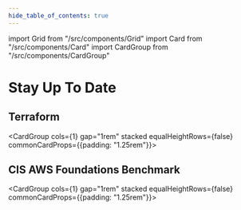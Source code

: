 ```yaml
---
hide_table_of_contents: true
---
```


import Grid from "/src/components/Grid"
import Card from "/src/components/Card"
import CardGroup from "/src/components/CardGroup"

# Stay Up To Date

<Grid cols={2} gap="4rem">

<span>

## Terraform

<CardGroup cols={1} gap="1rem" stacked equalHeightRows={false} commonCardProps={{padding: "1.25rem"}}>

<Card
  title="Update to version 1.X"
  href="/docs/guides/stay-up-to-date/terraform/terraform-1.x"
  />
<Card
  title="Update to Terraform 15"
  href="/docs/guides/stay-up-to-date/terraform/terraform-15"
  />
<Card
  title="Update to Terraform 14"
  href="/docs/guides/stay-up-to-date/terraform/terraform-14"
  />
<Card
  title="Update to Terraform 13"
  href="/docs/guides/stay-up-to-date/terraform/terraform-13"
  />
<Card
  title="Update to Terraform 12"
  href="/docs/guides/stay-up-to-date/terraform/terraform-12"
  />
<Card
  title="Update to Version 3 of the Terraform provider"
  href="/docs/guides/stay-up-to-date/terraform/how-to-update-to-aws-provider-v3"
  />
<Card
  title="DRY your Reference Architecture"
  href="/docs/guides/stay-up-to-date/terraform/how-to-dry-your-reference-architecture"
  />

</CardGroup>

</span>

<span>

## CIS AWS Foundations Benchmark

<CardGroup cols={1} gap="1rem" stacked equalHeightRows={false} commonCardProps={{padding: "1.25rem"}}>

<Card
  title="Update to version 1.4.0"
  href="/docs/guides/stay-up-to-date/cis/cis-1.4.0"
  />
<Card
  title="Update to version 1.3.0"
  href="/docs/guides/stay-up-to-date/cis/cis-1.3.0"
  />

</CardGroup>

</span>

</Grid>


<!-- ##DOCS-SOURCER-START
{"sourcePlugin":"Local File Copier","hash":"4e286a4930d5ff733245cc2fb2cc0843"}
##DOCS-SOURCER-END -->
